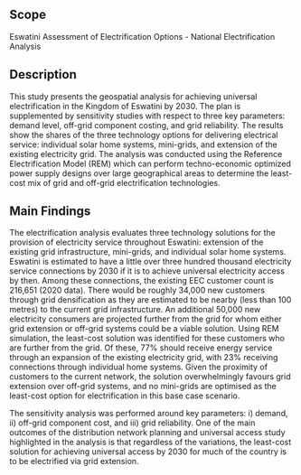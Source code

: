 ## Scope
Eswatini Assessment of Electrification Options - National Electrification Analysis

## Description
This study presents the geospatial analysis for achieving universal electrification in the Kingdom of Eswatini by 2030. The plan is supplemented by sensitivity studies with respect to three key parameters: demand level, off-grid component costing, and grid reliability. The results show the shares of the three technology options for delivering electrical service: individual solar home systems, mini-grids, and extension of the existing electricity grid. The analysis was conducted using the Reference Electrification Model (REM) which can perform techno-economic optimized power supply designs over large geographical areas to determine the least-cost mix of grid and off-grid electrification technologies.  

## Main Findings
The electrification analysis evaluates three technology solutions for the provision of electricity service throughout Eswatini: extension of the existing grid infrastructure, mini-grids, and individual solar home systems.
Eswatini is estimated to have a little over three hundred thousand electricity service connections by 2030 if it is to achieve universal electricity access by then. Among these connections, the existing EEC customer count is 216,651 (2020 data). There would be roughly 34,000 new customers through grid densification as they are estimated to be nearby (less than 100 metres) to the current grid infrastructure. An additional 50,000 new electricity consumers are projected further from the grid for whom either grid extension or off-grid systems could be a viable solution. Using REM simulation, the least-cost solution was identified for these customers who are further from the grid. Of these, 77% should receive energy service through an expansion of the existing electricity grid, with 23% receiving connections through individual home systems. Given the proximity of customers to the current network, the solution overwhelmingly favours grid extension over off-grid systems, and no mini-grids are optimised as the least-cost option for electrification in this base case scenario.

The sensitivity analysis was performed around key parameters: i) demand, ii) off-grid component cost, and iii) grid reliability. One of the main outcomes of the distribution network planning and universal access study highlighted in the analysis is that regardless of the variations, the least-cost solution for achieving universal access by 2030 for much of the country is to be electrified via grid extension. 